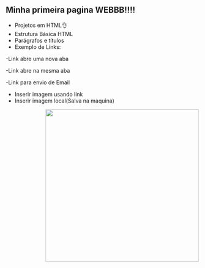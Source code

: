 ## Minha primeira pagina WEBBB!!!!
* Projetos em HTML👌
* Estrutura Básica HTML
* Parágrafos e títulos
* Exemplo de Links:

 -Link abre uma nova aba
  
 -Link abre na mesma aba
 
 -Link para envio de Email
 
* Inserir imagem usando link
* Inserir imagem local(Salva na maquina)

  
  
  
  
<img align="right" height="400" src="https://i.pinimg.com/originals/47/12/89/471289cde2490c80f60d5e85bcdfb6da.gif" />
